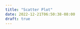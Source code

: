 ```yaml
---
title: "Scatter Plot"
date: 2022-12-21T06:50:38-08:00
draft: true
---
```


<div id="wrapper"></div>
<script src = "https://cdnjs.cloudflare.com/ajax/libs/d3/5.15.0/d3.js"></script>
<script type="text/javascript" async
  src="https://cdnjs.cloudflare.com/ajax/libs/mathjax/2.7.1/MathJax.js?...">
</script>

<script>
async function drawScatterPlot() {
        // ACCESS DATA
        const dataset = await d3.json("../my_weather_data.json");
        console.table(dataset[0])
        // From the tabel we printed, we know the keys we want are:
        // dewPoint and humidity
        // so we will make accessor functions for them
        const xAccessor = d => d.dewPoint
        const yAccessor = d => d.humidity

        // CREATE CHART DIMENSIONS
        const width = d3.min([
        window.innerWidth * 0.9,
        window.innerHeight * 0.9,
        ])

        // use width to define chart dimensions
        let dimensions = {
            width: width,
            height: width,
            margin: {
                top: 10,
                right: 10,
                bottom: 50,
                left: 50,
                },
            }
        // Define height and width of the bounds
        dimensions.boundedWidth = dimensions.width - dimensions.margin.left - dimensions.margin.right
        dimensions.boundedHeight = dimensions.height - dimensions.margin.top - dimensions.margin.bottom

        // DRAW CANVAS

        const wrapper = d3.select('#wrapper').append('svg').attr("width", dimensions.width).attr("height", dimensions.height)

        const bounds = wrapper.append("g").style("transform", `translate(${dimensions.margin.left}px, ${dimensions.margin.top}px)`)
        // CREATE SCALES
        const xScale = d3.scaleLinear().domain(d3.extent(dataset, xAccessor)).range([0, dimensions.boundedWidth]).nice()
        const yScale = d3.scaleLinear().domain(d3.extent(dataset, yAccessor)).range([dimensions.boundedHeight, 0]).nice()

        // DRAW DATA

        // this is the bad way to do it
        //dataset.forEach( d => bounds.append("circle").attr("cx", xScale(xAccessor(d))).attr("cy", yScale(yAccessor(d))).attr("r", 5))
        // this is the better way to do it
        const dots = bounds.selectAll("circle").data(dataset).enter().append("circle").attr("cx", d => xScale(xAccessor(d))).attr("cy", d => yScale(yAccessor(d))).attr("r", 5).attr("fill", "cornflowerblue")

        // DRAW PERIPHERALS
        const xAxisGenerator = d3.axisBottom().scale(xScale)
        const xAxis = bounds.append("g").call(xAxisGenerator).style("transform", `translateY(${dimensions.boundedHeight}px)`)
        const xAxisLabel = xAxis.append("text").attr("x", dimensions.boundedWidth / 2).attr("y", dimensions.margin.bottom - 10).attr("fill", "black").style("font-size", "1.4em").html("Dew point (&deg;F)")

        const yAxisGenerator = d3.axisLeft().scale(yScale).ticks(4)
        const yAxis = bounds.append("g").call(yAxisGenerator)
        const yAxisLabel = yAxis.append("text").attr("x", -dimensions.boundedHeight / 2).attr("y", -dimensions.margin.left + 10).attr("fill", "black").style("font-size", "1.4em").text("Relative Humidity").style("transform", "rotate(-90deg)").style("text-anchor", "middle")
}
drawScatterPlot()
</script>
<style type="text/css">
	#wrapper {
		text-align: center
	}
</style>


